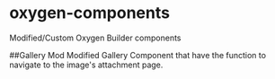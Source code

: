 # oxygen-components
Modified/Custom Oxygen Builder components

##Gallery Mod
Modified Gallery Component that have the function to navigate to the image's attachment page.
